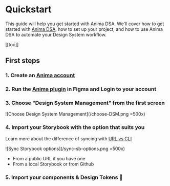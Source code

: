 # Quickstart

This guide will help you get started with Anima DSA. We'll cover how to get started with [Anima DSA](what-is-anima-dsa.md), how to set up your project, and how to use Anima DSA to automate your Design System workflow.

[[toc]]

## First steps

### 1. Create an [Anima account](https://projects.animaapp.com/signup)

### 2. Run the [Anima plugin](https://www.figma.com/community/plugin/857346721138427857) in Figma and Login to your account

### 3. Choose "Design System Management" from the first screen

![Choose Design System Management](/choose-DSM.png =500x)

### 4. Import your Storybook with the option that suits you

Learn more about the difference of syncing with [URL vs CLI](cli-vs-url.md)

![Sync Storybook options](/sync-sb-options.png =500x)

- From a public URL if you have one
- From a local Storybook or from Github

### 5. Import your components & Design Tokens 🎉

